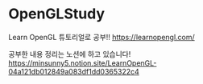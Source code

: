 # OpenGLStudy
Learn OpenGL 튜토리얼로 공부!! https://learnopengl.com/

공부한 내용 정리는 노션에 하고 있습니다!
https://minsunny5.notion.site/LearnOpenGL-04a121db012849a083df1dd0365322c4
